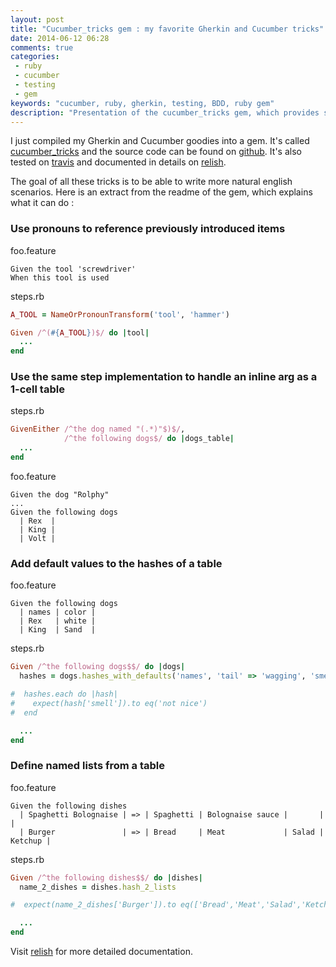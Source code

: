 ```yaml
---
layout: post
title: "Cucumber_tricks gem : my favorite Gherkin and Cucumber tricks"
date: 2014-06-12 06:28
comments: true
categories:
 - ruby
 - cucumber
 - testing
 - gem
keywords: "cucumber, ruby, gherkin, testing, BDD, ruby gem"
description: "Presentation of the cucumber_tricks gem, which provides simple but usefull cucumber and gherkin extensions in order to write more english like scenarios"
---
```

I just compiled my Gherkin and Cucumber goodies into a gem. It's called [cucumber_tricks](https://rubygems.org/gems/cucumber_tricks) and the source code can be found on [github](https://github.com/philou/cucumber_tricks). It's also tested on [travis](https://travis-ci.org/philou/cucumber_tricks) and documented in details on [relish](https://www.relishapp.com/philou/cucumber-tricks/docs).

The goal of all these tricks is to be able to write more natural english scenarios. Here is an extract from the readme of the gem, which explains what it can do :

### Use pronouns to reference previously introduced items

foo.feature

```gherkin
Given the tool 'screwdriver'
When this tool is used
```

steps.rb

```ruby
A_TOOL = NameOrPronounTransform('tool', 'hammer')

Given /^(#{A_TOOL})$/ do |tool|
  ...
end
```

### Use the same step implementation to handle an inline arg as a 1-cell table

steps.rb

```ruby
GivenEither /^the dog named "(.*)"$)$/,
            /^the following dogs$/ do |dogs_table|
  ...
end
```

foo.feature

```gherkin
Given the dog "Rolphy"
...
Given the following dogs
  | Rex  |
  | King |
  | Volt |
```

### Add default values to the hashes of a table

foo.feature

```gherkin
Given the following dogs
  | names | color |
  | Rex   | white |
  | King  | Sand  |
```

steps.rb

```ruby
Given /^the following dogs$$/ do |dogs|
  hashes = dogs.hashes_with_defaults('names', 'tail' => 'wagging', 'smell' => 'not nice')

#  hashes.each do |hash|
#    expect(hash['smell']).to eq('not nice')
#  end

  ...
end
```

### Define named lists from a table

foo.feature

```gherkin
Given the following dishes
  | Spaghetti Bolognaise | => | Spaghetti | Bolognaise sauce |       |         |
  | Burger               | => | Bread     | Meat             | Salad | Ketchup |
```

steps.rb

```ruby
Given /^the following dishes$$/ do |dishes|
  name_2_dishes = dishes.hash_2_lists

#  expect(name_2_dishes['Burger']).to eq(['Bread','Meat','Salad','Ketchup'])

  ...
end
```

Visit [relish](https://www.relishapp.com/philou/cucumber-tricks/docs) for more detailed documentation.
